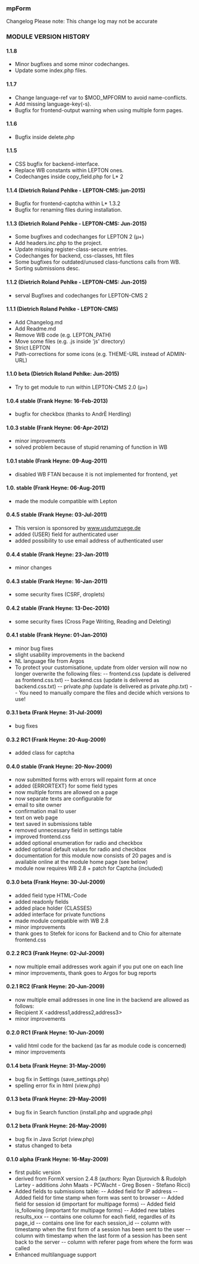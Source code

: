 ### mpForm
Changelog
Please note: This change log may not be accurate

### MODULE VERSION HISTORY

#### 1.1.8
- Minor bugfixes and some minor codechanges.
- Update some index.php files.

#### 1.1.7
- Change language-ref var to $MOD_MPFORM to avoid name-conflicts.
- Add missing language-key(-s).
- Bugfix for frontend-output warning when using multiple form pages.

#### 1.1.6
- Bugfix inside delete.php

#### 1.1.5
- CSS bugfix for backend-interface.
- Replace WB constants within LEPTON ones.
- Codechanges inside copy_field.php for L* 2

#### 1.1.4 (Dietrich Roland Pehlke - LEPTON-CMS: jun-2015)
- Bugfix for frontend-captcha within L* 1.3.2
- Bugfix for renaming files during installation.

#### 1.1.3 (Dietrich Roland Pehlke - LEPTON-CMS: Jun-2015)
- Some bugfixes and codechanges for LEPTON 2 (µ+)
- Add headers.inc.php to the project.
- Update missing register-class-secure entries.
- Codechanges for backend, css-classes, htt files
- Some bugfixes for outdated/unused class-functions calls from WB.
- Sorting submissions desc.

#### 1.1.2 (Dietrich Roland Pehlke - LEPTON-CMS: Jun-2015)
- serval Bugfixes and codechanges for LEPTON-CMS 2

#### 1.1.1 (Dietrich Roland Pehlke - LEPTON-CMS)
- Add Changelog.md
- Add Readme.md
- Remove WB code (e.g. LEPTON_PATH)
- Move some files (e.g. .js inside 'js' directory)
- Strict LEPTON
- Path-corrections for some icons (e.g. THEME-URL instead of ADMIN-URL)

#### 1.1.0 beta (Dietrich Roland Pehlke: Jun-2015)
- Try to get module to run within LEPTON-CMS 2.0 (µ+)

#### 1.0.4 stable (Frank Heyne: 16-Feb-2013)
- bugfix for checkbox (thanks to AndrÈ Herdling)

#### 1.0.3 stable (Frank Heyne: 06-Apr-2012)
- minor improvements
- solved problem because of stupid renaming of function in WB

#### 1.0.1 stable (Frank Heyne: 09-Aug-2011)
- disabled WB FTAN because it is not implemented for frontend, yet

#### 1.0. stable (Frank Heyne: 06-Aug-2011)
- made the module compatible with Lepton

#### 0.4.5 stable (Frank Heyne: 03-Jul-2011)
- This version is sponsored by www.usdumzuege.de
- added {USER} field for authenticated user
- added possibility to use email address of authenticated user

#### 0.4.4 stable (Frank Heyne: 23-Jan-2011)
- minor changes

#### 0.4.3 stable (Frank Heyne: 16-Jan-2011)
- some security fixes (CSRF, droplets)

#### 0.4.2 stable (Frank Heyne: 13-Dec-2010)
- some security fixes (Cross Page Writing, Reading and Deleting)

#### 0.4.1 stable (Frank Heyne: 01-Jan-2010)
- minor bug fixes
- slight usability improvements in the backend
- NL language file from Argos
- To protect your customisatione, update from older version will now no longer overwrite the following files:
-- frontend.css (update is delivered as frontend.css.txt)
-- backend.css  (update is delivered as backend.css.txt)
-- private.php (update is delivered as private.php.txt)
-- You need to manually compare the files and decide which versions to use!

#### 0.3.1 beta (Frank Heyne: 31-Jul-2009)
- bug fixes
 
#### 0.3.2 RC1 (Frank Heyne: 20-Aug-2009)
- added class for captcha

#### 0.4.0 stable (Frank Heyne: 20-Nov-2009)
- now submitted forms with errors will repaint form at once
- added {ERRORTEXT} for some field types
- now multiple forms are allowed on a page
- now separate texts are configurable for
- email to site owner
- confirmation mail to user
- text on web page
- text saved in submissions table
- removed unnecessary field in settings table
- improved frontend.css
- added optional enumeration for radio and checkbox
- added optional default values for radio and checkbox
- documentation for this module now consists of 20 pages and is available online at the module home page (see below)
- module now requires WB 2.8 + patch for Captcha (included)

#### 0.3.0 beta (Frank Heyne: 30-Jul-2009)
- added field type HTML-Code
- added readonly fields
- added place holder {CLASSES}
- added interface for private functions
- made module compatible with WB 2.8
- minor improvements
- thank goes to Stefek for icons for Backend and to Chio for alternate frontend.css

#### 0.2.2 RC3 (Frank Heyne: 02-Jul-2009)
- now multiple email addresses work again if you put one on each line
- minor improvements, thank goes to Argos for bug reports

#### 0.2.1 RC2 (Frank Heyne: 20-Jun-2009)
- now multiple email addresses in one line in the backend are allowed as follows:
- Recipient X <address1,address2,address3>
- minor improvements 

#### 0.2.0 RC1 (Frank Heyne: 10-Jun-2009)
- valid html code for the backend (as far as module code is concerned)
- minor improvements 

#### 0.1.4 beta (Frank Heyne: 31-May-2009)
- bug fix in Settings (save_settings.php) 
- spelling error fix in html (view.php) 

#### 0.1.3 beta (Frank Heyne: 29-May-2009)
- bug fix in Search function (install.php and upgrade.php) 

#### 0.1.2 beta (Frank Heyne: 26-May-2009)
- bug fix in Java Script (view.php) 
- status changed to beta

#### 0.1.0 alpha (Frank Heyne: 16-May-2009)
- first public version 
- derived from FormX version 2.4.8 (authors: Ryan Djurovich & Rudolph Lartey - additions John Maats - PCWacht - Greg Bosen - Stefano Ricci)
- Added fields to submissions table:
-- Added field for IP address
-- Added field for time stamp when form was sent to browser
-- Added field for session id (important for multipage forms)
-- Added field is_following (important for multipage forms)
-- Added new tables results_xxx
-- contains one column for each field, regardles of its page_id
-- contains one line for each session_id
-- column with timestamp when the first form of a session has been sent to the user
-- column with timestamp when the last form of a session has been sent back to the server
-- column with referer page from where the form was called
- Enhanced multilanguage support
